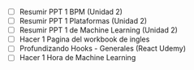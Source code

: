 - [ ] Resumir PPT 1 BPM (Unidad 2)
- [ ] Resumir PPT 1 Plataformas (Unidad 2)
- [ ] Resumir PPT 1 de Machine Learning (Unidad 2)
- [ ] Hacer 1 Pagina del workbook de ingles
- [ ] Profundizando Hooks - Generales (React Udemy)
- [ ] Hacer 1 Hora de Machine Learning